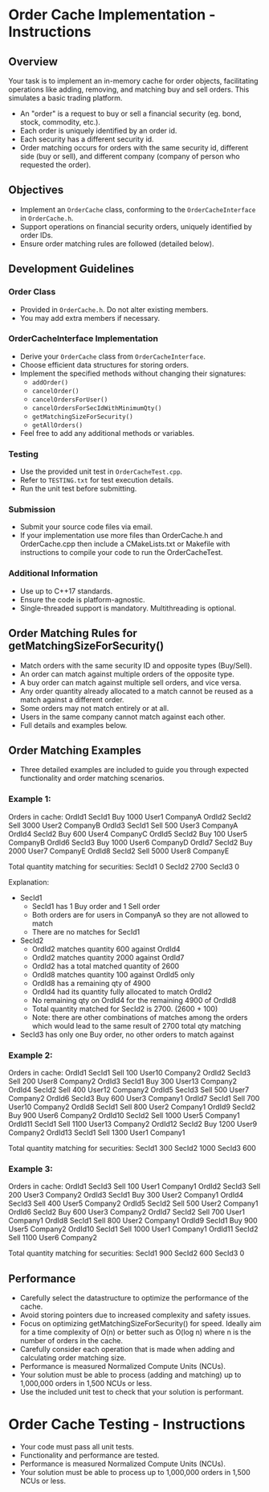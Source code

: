 # Order Cache Implementation - Instructions

## Overview

Your task is to implement an in-memory cache for order objects, facilitating
operations like adding, removing, and matching buy and sell orders. This
simulates a basic trading platform.

- An "order" is a request to buy or sell a financial security (eg. bond, stock,
  commodity, etc.).
- Each order is uniquely identified by an order id.
- Each security has a different security id.
- Order matching occurs for orders with the same security id, different side
  (buy or sell), and different company (company of person who requested the
  order).

## Objectives

- Implement an `OrderCache` class, conforming to the `OrderCacheInterface` in
  `OrderCache.h`.
- Support operations on financial security orders, uniquely identified by
  order IDs.
- Ensure order matching rules are followed (detailed below).

## Development Guidelines

### Order Class

- Provided in `OrderCache.h`. Do not alter existing members.
- You may add extra members if necessary.

### OrderCacheInterface Implementation

- Derive your `OrderCache` class from `OrderCacheInterface`.
- Choose efficient data structures for storing orders.
- Implement the specified methods without changing their signatures:
  - `addOrder()`
  - `cancelOrder()`
  - `cancelOrdersForUser()`
  - `cancelOrdersForSecIdWithMinimumQty()`
  - `getMatchingSizeForSecurity()`
  - `getAllOrders()`
- Feel free to add any additional methods or variables.

### Testing

- Use the provided unit test in `OrderCacheTest.cpp`.
- Refer to `TESTING.txt` for test execution details.
- Run the unit test before submitting.

### Submission

- Submit your source code files via email.
- If your implementation use more files than OrderCache.h and OrderCache.cpp
  then include a CMakeLists.txt or Makefile with instructions to compile
  your code to run the OrderCacheTest.

### Additional Information

- Use up to C++17 standards.
- Ensure the code is platform-agnostic.
- Single-threaded support is mandatory. Multithreading is optional.

## Order Matching Rules for getMatchingSizeForSecurity()

- Match orders with the same security ID and opposite types (Buy/Sell).
- An order can match against multiple orders of the opposite type.
- A buy order can match against multiple sell orders, and vice versa.
- Any order quantity already allocated to a match cannot be reused as a match
  against a different order.
- Some orders may not match entirely or at all.
- Users in the same company cannot match against each other.
- Full details and examples below.

## Order Matching Examples

- Three detailed examples are included to guide you through expected
  functionality and order matching scenarios.

### Example 1:

Orders in cache:
  OrdId1 SecId1 Buy  1000 User1 CompanyA
  OrdId2 SecId2 Sell 3000 User2 CompanyB
  OrdId3 SecId1 Sell  500 User3 CompanyA
  OrdId4 SecId2 Buy   600 User4 CompanyC
  OrdId5 SecId2 Buy   100 User5 CompanyB
  OrdId6 SecId3 Buy  1000 User6 CompanyD
  OrdId7 SecId2 Buy  2000 User7 CompanyE
  OrdId8 SecId2 Sell 5000 User8 CompanyE

Total quantity matching for securities:
  SecId1 0
  SecId2 2700
  SecId3 0

Explanation:
- SecId1
  - SecId1 has 1 Buy order and 1 Sell order
  - Both orders are for users in CompanyA so they are not allowed to match
  - There are no matches for SecId1
- SecId2
  - OrdId2 matches quantity 600 against OrdId4
  - OrdId2 matches quantity 2000 against OrdId7
  - OrdId2 has a total matched quantity of 2600
  - OrdId8 matches quantity 100 against OrdId5 only
  - OrdId8 has a remaining qty of 4900
  - OrdId4 had its quantity fully allocated to match OrdId2
  - No remaining qty on OrdId4 for the remaining 4900 of OrdId8
  - Total quantity matched for SecId2 is 2700. (2600 + 100)
  - Note: there are other combinations of matches among the orders which
    would lead to the same result of 2700 total qty matching
- SecId3 has only one Buy order, no other orders to match against

### Example 2:

Orders in cache:
  OrdId1  SecId1 Sell  100 User10 Company2
  OrdId2  SecId3 Sell  200 User8  Company2
  OrdId3  SecId1 Buy   300 User13 Company2
  OrdId4  SecId2 Sell  400 User12 Company2
  OrdId5  SecId3 Sell  500 User7  Company2
  OrdId6  SecId3 Buy   600 User3  Company1
  OrdId7  SecId1 Sell  700 User10 Company2
  OrdId8  SecId1 Sell  800 User2  Company1
  OrdId9  SecId2 Buy   900 User6  Company2
  OrdId10 SecId2 Sell 1000 User5  Company1
  OrdId11 SecId1 Sell 1100 User13 Company2
  OrdId12 SecId2 Buy  1200 User9  Company2
  OrdId13 SecId1 Sell 1300 User1  Company1

Total quantity matching for securities:
  SecId1 300
  SecId2 1000
  SecId3 600

### Example 3:

Orders in cache:
  OrdId1  SecId3 Sell  100 User1 Company1
  OrdId2  SecId3 Sell  200 User3 Company2
  OrdId3  SecId1 Buy   300 User2 Company1
  OrdId4  SecId3 Sell  400 User5 Company2
  OrdId5  SecId2 Sell  500 User2 Company1
  OrdId6  SecId2 Buy   600 User3 Company2
  OrdId7  SecId2 Sell  700 User1 Company1
  OrdId8  SecId1 Sell  800 User2 Company1
  OrdId9  SecId1 Buy   900 User5 Company2
  OrdId10 SecId1 Sell 1000 User1 Company1
  OrdId11 SecId2 Sell 1100 User6 Company2

Total quantity matching for securities:
  SecId1 900
  SecId2 600
  SecId3 0

## Performance

- Carefully select the datastructure to optimize the performance of the cache.
- Avoid storing pointers due to increased complexity and safety issues.
- Focus on optimizing getMatchingSizeForSecurity() for speed. Ideally aim for a
  time complexity of O(n) or better such as O(log n) where n is the number of
  orders in the cache.
- Carefully consider each operation that is made when adding and calculating
  order matching size.
- Performance is measured Normalized Compute Units (NCUs).
- Your solution must be able to process (adding and matching) up to 1,000,000
  orders in 1,500 NCUs or less.
- Use the included unit test to check that your solution is performant.

# Order Cache Testing - Instructions

- Your code must pass all unit tests.
- Functionality and performance are tested.
- Performance is measured Normalized Compute Units (NCUs).
- Your solution must be able to process up to 1,000,000 orders in 1,500 NCUs or less.

